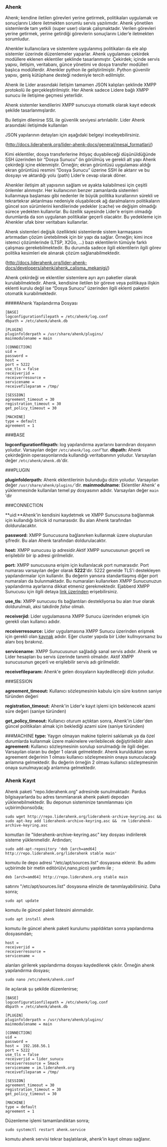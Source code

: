 ### Ahenk

Ahenk; kendine iletilen görevleri yerine getirmek, politikaları uygulamak ve sonuçlarını Lidere iletmekten sorumlu servis yazılımıdır. Ahenk yönetilen sistemlerde tam yetkili (super user) olarak çalışmaktadır. Verilen görevleri yerine getirmek, yerine getirdiği görevlerin sonuçlarını Lider’e iletmekten sorumludur.

Ahenkler  kullanıcılara  ve  sistemlere  uygulanmış  politikaları  da  ele  alıp  sistemler  üzerinde düzenlemeler  yaparlar.  Ahenk  uygulaması  çekirdek  modüllere  eklenen  eklentiler  şeklinde tasarlanmıştır. Çekirdek; içinde servis yapısı, iletişim, veritabanı, günce yönetimi ve dosya transfer modülleri  başlıca  modüllerdir. Ahenkler python ile geliştirilmiştir. Python güvenilir yapısı,  geniş kütüphane desteği nedeniyle tercih edilmiştir.

Ahenk  ile  Lider  arasındaki  iletişim  tamamen  JSON  kalıpları  şeklinde  XMPP  protokolü  ile gerçekleştirilmiştir.  Her Ahenk  sadece  Lidere  bağlı  XMPP  sunucu  ile  iletişime  geçmesi  yeterlidir.

Ahenk sistemler kendilerini XMPP sunucuya otomatik olarak kayıt edecek  şekilde tasarlanmışlardır.

Bu iletişim dilenirse SSL ile güvenlik seviyesi artırılabilir. Lider Ahenk arasındaki iletişimde kullanılan

JSON yapılarının detayları için aşağıdaki belgeyi inceleyebilirsiniz.

(http://docs.liderahenk.org/lider-ahenk-docs/general/mesaj_formatlari/)

Kimi  eklentiler, dosya transferlerine ihtiyaç duyabileceği düşünüldüğünde SSH üzerinden bir “Dosya Sunucu” ön görülmüş ve gerekli alt yapı Ahenk çekirdeği içine eklenmiştir. Örneğin; ekran görüntüsü uygulaması aldığı ekran görüntüsü resmini “Dosya Sunucu” üzerine SSH ile aktarır ve bu dosyayı ve aktardığı yolu (path) Lider’e cevap olarak döner.

Ahenkler  iletişim  alt  yapısının  sağlam  ve  ayakta  kalabilmesi  için  çeşitli  önlemler  alınmıştır.  Her kullanıcının  benzer  zamanlarda  sistemleri  kullanmaya  başlaması  gibi  nedenler  ile  büyük    politika kurallarının sürekli ve tekrartekrar aktarılması nedeniyle oluşabilecek ağ daralmalarını politikaların güncel  son  sürümlerini  kendilerinde  yedekler  (cache)  ve  değişim  olmadığı  sürece  yedekten kullanırlar.  Bu  özellik  sayesinde  Lider’e  erişim  olmadığı  durumlarda  da  son  uygulanan  politikalar geçerli olacaktır. Bu yedekleme için Ahenkler ufak birer veritabanı kullanırlar.

Ahenk sistemleri değişik özellikteki sistemlerde sistem karmaşasını artırmadan çözüm üretebilmek için bir yapı da sağlar. Örneğin; kimi ince istemci çözümlerinde (LTSP, X2Go, ...) bazı eklentilerin tümüyle farklı çalışması gerekebilmektedir. Bu durumda sadece ilgili eklentilerin ilgili görev politika kesimleri ele alınarak çözüm sağlanabilmektedir.

(http://docs.liderahenk.org/lider-ahenk-docs/developers/ahenk/ahenk_calisma_mekanigi/)

Ahenk çekirdeği ve eklentiler sistemlere ayrı ayrı paketler olarak kurulabilmektedir. Ahenk, kendisine iletilen bir göreve veya politikaya ilişkin eklenti kurulu değil ise “Dosya  Sunucu” üzerinden ilgili eklenti paketini otomatik kurabilmektedir.


#####Ahenk Yapılandırma Dosyası
    
    [BASE]
    logconfigurationfilepath = /etc/ahenk/log.conf
    dbpath = /etc/ahenk/ahenk.db

    [PLUGIN]
    pluginfolderpath = /usr/share/ahenk/plugins/
    mainmodulename = main

    [CONNECTION]
    uid = 
    password = 
    host = 
    port = 5222
    use_tls = false
    receiverjid = 
    receiverresource =
    servicename = 
    receivefileparam = /tmp/

    [SESSION]
    agreement_timeout = 30
    registration_timeout = 30
    get_policy_timeout = 30

    [MACHINE]
    type = default
    agreement = 1 
    
###BASE

**logconfigurationfilepath:**  log yapılandırma ayarlarını barındıran dosyanın yoludur. Varsayılan değer `/etc/ahenk/log.conf`'tur.
**dbpath:** Ahenk çekirdeğinin operasyonlarında kullandığı veritabanının yoludur. Varsayılan değer `/etc/ahenk/ahenk.db`'dir.

###PLUGIN

**pluginfolderpath:** Ahenk eklentilerinin bulunduğu dizin yoludur. Varsayılan değer `/usr/share/ahenk/plugins/`'dir.
**mainmodulname:** Eklentiler Ahenk' e yüklenmesinde kullanılan temel py dosyasının adıdır. Varsayılan değer `main` 'dir

###CONNECTION

**uid:**Ahenk'in kendisini kaydetmek ve XMPP Sunucusuna bağlanmak için kullandığı biricik id numarasıdır. Bu alan Ahenk tarafından doldurulacaktır.

**password:** XMPP Sunucusuna bağlanırken kullanmak üzere oluşturulan şifredir. Bu alan Ahenk tarafından doldurulacaktır.

**host:** XMPP sunucusu ip adresidir.Aktif XMPP sunucusunun geçerli ve erişilebilir bir ip adresi girilmelidir.

**port:** XMPP sunucusuna erişim için kullanılacak port numarasıdır. Port numarası varsayılan değer olarak **5222**'dir. 5222 genelde TLS'i destekleyen yapılandırmalar için  kullanılır. Bu değerin yanısıra standartlaşmış diğer port numaraları da bulunmaktadır. Bu numaraları kullanırken XMPP Sunucunuzun yapılandırma ayarlarına dikkat etmeniz gerekmektedir. Ejabberd XMPP Sunucusu için  ilgili detaya [link üzerinden](https://docs.ejabberd.im/admin/guide/security/) erişebilirsiniz.

**use_tls:** XMPP sunucusu tls bağlantıları destekliyorsa bu alan *true* olarak doldurulmalı, aksi takdirde *false* olmalı.

**receiverjid:** Lider uygulamasına XMPP Sunucu üzerinden erişmek için gerekli olan kullanıcı adıdır.

**receiverresource:** Lider uygulamasına XMPP Sunucu üzerinden erişmek için gerekli olan [kaynak](https://wiki.xmpp.org/web/Jabber_Resources) adıdır. Eğer cluster yapıda bir Lider kullnıyorsanız bu alanı boş bırakınız.

**servicename:** XMPP Sunucusunun sağladığı sanal servis adıdır. Ahenk ve Lider hesapları bu servis üzerinde tanımlı olmalıdır. Aktif XMPP sunucusunun geçerli ve erişilebilir servis adı girilmelidir.

**receivefileparam:** Ahenk'e gelen dosyaların kaydedileceği dizin yoludur.

###SESSION

**agreement_timeout:** Kullanıcı sözleşmesinin kabulu için süre kısıtının saniye türünden değeri 

**registration_timeout:** Ahenk'in Lider'e kayıt işlemi için beklenecek azami süre değeri (saniye türünden)

**get_policy_timeout:** Kullanıcı oturum açtıktan sonra, Ahenk'in Lider'den güncel politikaları almak için beklediği azami süre (saniye türünden)

###MACHINE
**type:** Yaygın olmayan makine tiplerini saklamak ya da özel durumlarda kullanmak üzere makinelere verilebilecek değiştirilebilir alan
**agreement:**  Kullanıcı sözleşmesinin sorulup sorulmadığı ile ilgili değer. Varsayılan olaran bu değer 1 olarak gelmektedir. Ahenk kurulduktan sonra agreement değerinin 1 olması kullanıcı sözleşmesinin onaya sunuculacağı anlamına gelmektedir. Bu değerin örneğin 2 olması kullanıcı sözleşmesinin onaya sunulmayacağı anlamına gelmektedir.

### Ahenk Kayıt

Ahenk paketi "repo.liderahenk.org" adresinde sunulmaktadır. Pardus bilgisayarlarda bu adres tanımlanarak ahenk paketi depodan yüklenebilmektedir. Bu deponun sisteminize tanımlanması için uçbirim(konsol)da;

	sudo wget http://repo.liderahenk.org/liderahenk-archive-keyring.asc && sudo apt-key add liderahenk-archive-keyring.asc &&  rm liderahenk-archive-keyring.asc

komutları ile "liderahenk-archive-keyring.asc" key dosyası indirilerek sisteme yüklenmelidir. Ardından;

	sudo add-apt-repository 'deb [arch=amd64] http://repo.liderahenk.org/liderahenk stable main'

komutu ile depo adresi "/etc/apt/sources.list" dosyasına eklenir. Bu adımı uçbirimde bir metin editörü(vi,nano,pico) yardımı ile ;

	deb [arch=amd64] http://repo.liderahenk.org stable main

satırını "/etc/apt/sources.list" dosyasına elinizle de tanımlayabilirsiniz. Daha sonra;

	sudo apt update

komutu ile güncel paket listesini alınmalıdır.

	sudo apt install ahenk

komutu ile güncel ahenk paketi kurulumu yapıldıktan sonra yapılandırma dosyasından;

    host = 
    receiverjid = 
    receiverresource = 
    servicename =

alanları girilerek yapılandırma dosyası kaydedilerek çıkılır. Örneğin ahenk yapılandırma dosyası;

	sudo nano /etc/ahenk/ahenk.conf

ile açılarak şu şekilde düzenlenirse;

    [BASE]
    logconfigurationfilepath = /etc/ahenk/log.conf
    dbpath = /etc/ahenk/ahenk.db

    [PLUGIN]
    pluginfolderpath = /usr/share/ahenk/plugins/
    mainmodulename = main

    [CONNECTION]
    uid = 
    password = 
    host =  192.168.56.1
    port = 5222
    use_tls = false
    receiverjid = lider_sunucu
    receiverresource = Smack
    servicename = im.liderahenk.org
    receivefileparam = /tmp/

    [SESSION]
    agreement_timeout = 30
    registration_timeout = 30
    get_policy_timeout = 30

    [MACHINE]
    type = default
    agreement = 1 
    
Düzenleme işlemi tamamlandıktan sonra;

	sudo systemctl restart ahenk.service

komutu ahenk servisi tekrar başlatılarak, ahenk'in kayıt olması sağlanır.


